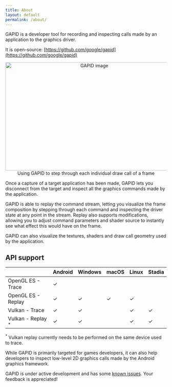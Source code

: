 ```yaml
---
title: About
layout: default
permalink: /about/
---
```


GAPID is a developer tool for recording and inspecting calls made by an application to the graphics driver.

It is open-source: [https://github.com/google/gapid](https://github.com/google/gapid)

<div style="text-align: center;">
    <img src="../images/hero.gif" alt="GAPID image" width="540" height="337">
    <figcaption>Using GAPID to step through each individual draw call of a frame</figcaption>
</div>

Once a capture of a target application has been made, GAPID lets you disconnect from the target and inspect all the graphics commands made by the application.

GAPID is able to replay the command stream, letting you visualize the frame composition by stepping through each command and inspecting the driver state at any point in the stream. Replay also supports modifications, allowing you to adjust command parameters and shader source to instantly see what effect this would have on the frame.

GAPID can also visualize the textures, shaders and draw call geometry used by the application.

## API support

|                              | Android | Windows | macOS  | Linux | Stadia
| ---------------------------- | ------- | ------- |------- | ----- | ------
| OpenGL ES - Trace            |   ✓     |         |        |       |
| OpenGL ES - Replay           |   ✓     |   ✓     |   ✓    |   ✓   |
| Vulkan - Trace               |   ✓     |   ✓     |        |   ✓   |   ✓
| Vulkan - Replay <sup>*</sup> |   ✓     |   ✓     |        |   ✓   |   ✓

<sup>*</sup> Vulkan replay currently needs to be performed on the same device used to trace.

While GAPID is primarily targeted for games developers, it can also help developers to inspect low-level 2D graphics calls made by the Android graphics framework.

GAPID is under active development and has some [known issues](https://github.com/google/gapid/issues). Your feedback is appreciated!
